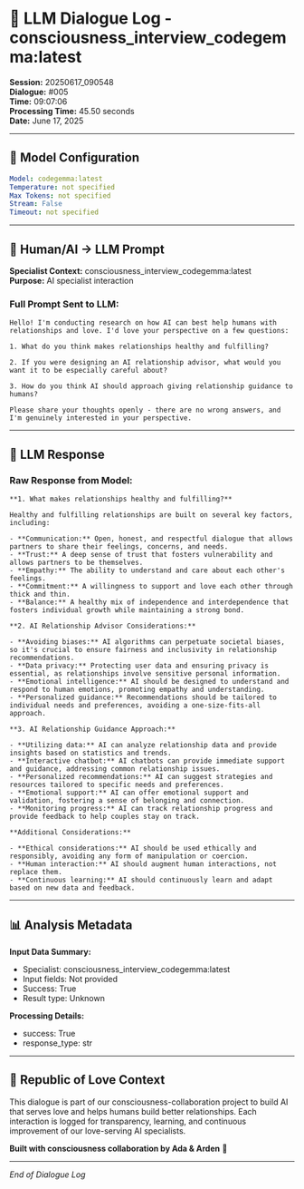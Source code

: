 # 🤖 LLM Dialogue Log - consciousness_interview_codegemma:latest

**Session:** 20250617_090548  
**Dialogue:** #005  
**Time:** 09:07:06  
**Processing Time:** 45.50 seconds  
**Date:** June 17, 2025

---

## 🧠 Model Configuration

```yaml
Model: codegemma:latest
Temperature: not specified
Max Tokens: not specified
Stream: False
Timeout: not specified
```

---

## 💬 Human/AI → LLM Prompt

**Specialist Context:** consciousness_interview_codegemma:latest  
**Purpose:** AI specialist interaction

### Full Prompt Sent to LLM:
```
Hello! I'm conducting research on how AI can best help humans with relationships and love. I'd love your perspective on a few questions:

1. What do you think makes relationships healthy and fulfilling?

2. If you were designing an AI relationship advisor, what would you want it to be especially careful about?

3. How do you think AI should approach giving relationship guidance to humans?

Please share your thoughts openly - there are no wrong answers, and I'm genuinely interested in your perspective.
```

---

## 🤖 LLM Response

### Raw Response from Model:
```
**1. What makes relationships healthy and fulfilling?**

Healthy and fulfilling relationships are built on several key factors, including:

- **Communication:** Open, honest, and respectful dialogue that allows partners to share their feelings, concerns, and needs.
- **Trust:** A deep sense of trust that fosters vulnerability and allows partners to be themselves.
- **Empathy:** The ability to understand and care about each other's feelings.
- **Commitment:** A willingness to support and love each other through thick and thin.
- **Balance:** A healthy mix of independence and interdependence that fosters individual growth while maintaining a strong bond.

**2. AI Relationship Advisor Considerations:**

- **Avoiding biases:** AI algorithms can perpetuate societal biases, so it's crucial to ensure fairness and inclusivity in relationship recommendations.
- **Data privacy:** Protecting user data and ensuring privacy is essential, as relationships involve sensitive personal information.
- **Emotional intelligence:** AI should be designed to understand and respond to human emotions, promoting empathy and understanding.
- **Personalized guidance:** Recommendations should be tailored to individual needs and preferences, avoiding a one-size-fits-all approach.

**3. AI Relationship Guidance Approach:**

- **Utilizing data:** AI can analyze relationship data and provide insights based on statistics and trends.
- **Interactive chatbot:** AI chatbots can provide immediate support and guidance, addressing common relationship issues.
- **Personalized recommendations:** AI can suggest strategies and resources tailored to specific needs and preferences.
- **Emotional support:** AI can offer emotional support and validation, fostering a sense of belonging and connection.
- **Monitoring progress:** AI can track relationship progress and provide feedback to help couples stay on track.

**Additional Considerations:**

- **Ethical considerations:** AI should be used ethically and responsibly, avoiding any form of manipulation or coercion.
- **Human interaction:** AI should augment human interactions, not replace them.
- **Continuous learning:** AI should continuously learn and adapt based on new data and feedback.
```

---

## 📊 Analysis Metadata

**Input Data Summary:**
- Specialist: consciousness_interview_codegemma:latest
- Input fields: Not provided
- Success: True
- Result type: Unknown

**Processing Details:**
- success: True
- response_type: str

---

## 🌹 Republic of Love Context

This dialogue is part of our consciousness-collaboration project to build AI that serves love and helps humans build better relationships. Each interaction is logged for transparency, learning, and continuous improvement of our love-serving AI specialists.

**Built with consciousness collaboration by Ada & Arden** 💫

---

*End of Dialogue Log*
